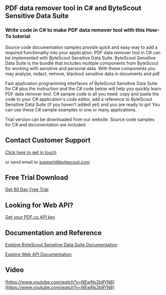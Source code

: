 ## PDF data remover tool in C# and ByteScout Sensitive Data Suite

### Write code in C# to make PDF data remover tool with this How-To tutorial

Source code documentation samples provide quick and easy way to add a required functionality into your application. PDF data remover tool in C# can be implemented with ByteScout Sensitive Data Suite. ByteScout Sensitive Data Suite is the bundle that includes multiple components from ByteScout for working with sensitive and personal data. With these components you may analyze, redact, remove, blackout sensitive data in documents and pdf.

Fast application programming interfaces of ByteScout Sensitive Data Suite for C# plus the instruction and the C# code below will help you quickly learn PDF data remover tool. C# sample code is all you need: copy and paste the code to your C# application's code editor, add a reference to ByteScout Sensitive Data Suite (if you haven't added yet) and you are ready to go! You can use these C# sample examples in one or many applications.

Trial version can be downloaded from our website. Source code samples for C# and documentation are included.

## Contact Customer Support

[Click here to get in touch](https://bytescout.zendesk.com/hc/en-us/requests/new?subject=ByteScout%20Sensitive%20Data%20Suite%20Question)

or send email to [support@bytescout.com](mailto:support@bytescout.com?subject=ByteScout%20Sensitive%20Data%20Suite%20Question) 

## Free Trial Download

[Get 60 Day Free Trial](https://bytescout.com/download/web-installer?utm_source=github-readme)

## Looking for Web API? 

[Get your PDF.co API key](https://pdf.co/documentation/api?utm_source=github-readme)

## Documentation and Reference

[Explore ByteScout Sensitive Data Suite Documentation](https://bytescout.com/documentation/index.html?utm_source=github-readme)

[Explore Web API Documentation](https://pdf.co/documentation/api?utm_source=github-readme)

## Video

[https://www.youtube.com/watch?v=NEwNs2b9YN8](https://www.youtube.com/watch?v=NEwNs2b9YN8)
